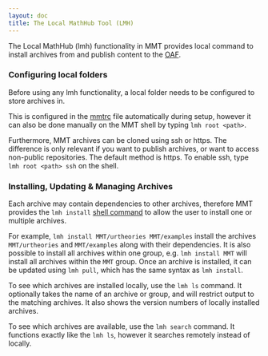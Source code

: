 ```yaml
---
layout: doc
title: The Local MathHub Tool (LMH)
---
```


The Local MathHub (lmh) functionality in MMT provides local command to install archives from and publish content to the [OAF](/doc/applications/oaf/).

### Configuring local folders
Before using any lmh functionality, a local folder needs to be configured to store archives in.

This is configured in the [mmtrc](/doc/setup/running) file automatically during setup,
however it can also be done manually on the MMT shell by typing `lmh root <path>`.

Furthermore, MMT archives can be cloned using ssh or https.
The difference is only relevant if you want to publish archives, or want to access non-public repositories.
The default method is https. To enable ssh, type `lmh root <path> ssh` on the shell.


### Installing, Updating & Managing Archives
Each archive may contain dependencies to other archives, therefore MMT provides the `lmh install` [shell command](/doc/applications/shell/) to allow the user to install one or multiple archives.

For example, `lmh install MMT/urtheories MMT/examples` install the archives `MMT/urtheories` and `MMT/examples` along with their dependencies.
It is also possible to install all archives within one group, e.g. `lmh install MMT` will install all archives within the `MMT` group.
Once an archive is installed, it can be updated using `lmh pull`, which has the same syntax as `lmh install`.

To see which archives are installed locally, use the `lmh ls` command.
It optionally takes the name of an archive or group, and will restrict output to the matching archives.
It also shows the version numbers of locally installed archives.

To see which archives are available, use the `lmh search` command.
It functions exactly like the `lmh ls`, however it searches remotely instead of locally.

<!--
### Archive versions
The MMT System may depend on a specific version of some of the archives and vice-versa.
Therefore, the MMT system stores versions of selected archives which are used by default.
For example, running `lmh install MMT/examples`, will install the version of `MMT/examples` that is stored in [archive_versions.txt](https://github.com/UniFormal/MMT/blob/devel/src/mmt-api/resources/archives/archive_versions.txt).
This ensures that older versions of MMT still work properly, even if the archives have since been changed in a backwards-incompatible fashion.   
-->
<!--
The archive versions stored in MMT are usually only updated once with every release.
To see the versions currently stored in MMT, use the `show lmh` command.
The versions are respected by `lmh install` only, not by `lmh update`. Furthermore they are disabled for tests running on the `devel` branch of MMT.
Versioning can also be turned off manually by typing `lmh versioning disable` on the shell.
-->
